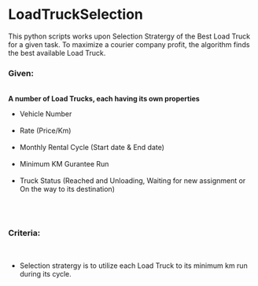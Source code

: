 # LoadTruckSelection

This python scripts works upon Selection Stratergy of the Best Load Truck for a given task.
To maximize a courier company profit, the algorithm finds the best available Load Truck.

<h3>Given:</h3><br>
  <b>A number of Load Trucks, each having its own properties</b>
  <ul>
    <li>Vehicle Number</li><br>
    <li>Rate (Price/Km)</li><br>
    <li>Monthly Rental Cycle (Start date & End date)</li><br>
    <li>Minimum KM Gurantee Run</li><br>
    <li>Truck Status (Reached and Unloading, Waiting for new assignment or On the way to its destination)</li><br>
  </ul>
<br>
<h3>Criteria:</h3><br>
<ul>
  <li>Selection stratergy is to utilize each Load Truck to its minimum km run during its cycle.</li>
</ul>
